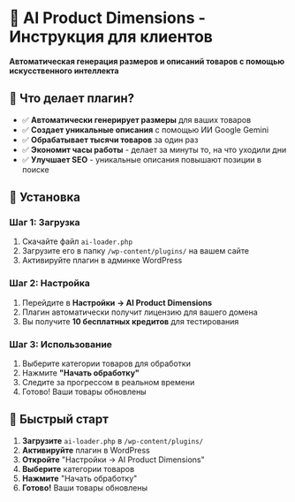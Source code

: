 # 🤖 AI Product Dimensions - Инструкция для клиентов

**Автоматическая генерация размеров и описаний товаров с помощью искусственного интеллекта**

## 🎯 Что делает плагин?

- ✅ **Автоматически генерирует размеры** для ваших товаров
- ✅ **Создает уникальные описания** с помощью ИИ Google Gemini
- ✅ **Обрабатывает тысячи товаров** за один раз
- ✅ **Экономит часы работы** - делает за минуты то, на что уходили дни
- ✅ **Улучшает SEO** - уникальные описания повышают позиции в поиске

## 🚀 Установка

### Шаг 1: Загрузка
1. Скачайте файл `ai-loader.php`
2. Загрузите его в папку `/wp-content/plugins/` на вашем сайте
3. Активируйте плагин в админке WordPress

### Шаг 2: Настройка
1. Перейдите в **Настройки → AI Product Dimensions**
2. Плагин автоматически получит лицензию для вашего домена
3. Вы получите **10 бесплатных кредитов** для тестирования

### Шаг 3: Использование
1. Выберите категории товаров для обработки
2. Нажмите **"Начать обработку"**
3. Следите за прогрессом в реальном времени
4. Готово! Ваши товары обновлены

## 🚀 Быстрый старт

1. **Загрузите** `ai-loader.php` в `/wp-content/plugins/`
2. **Активируйте** плагин в WordPress
3. **Откройте** "Настройки → AI Product Dimensions"
4. **Выберите** категории товаров
5. **Нажмите** "Начать обработку"
6. **Готово!** Ваши товары обновлены
